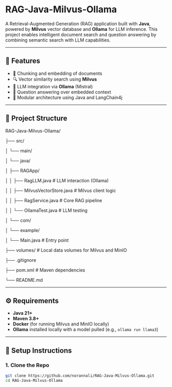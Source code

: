 # RAG-Java-Milvus-Ollama

A Retrieval-Augmented Generation (RAG) application built with **Java**, powered by **Milvus** vector database and **Ollama** for LLM inference. This project enables intelligent document search and question answering by combining semantic search with LLM capabilities.

---

## 🚀 Features

- 📄 Chunking and embedding of documents
- 🔍 Vector similarity search using **Milvus**
- 🧠 LLM integration via **Ollama** (Mistral)
- 💬 Question answering over embedded context
- 🧱 Modular architecture using Java and LangChain4j

---

## 📁 Project Structure

RAG-Java-Milvus-Ollama/

├── src/

│ └── main/

│ └── java/

│ ├── RAGApp/

│ │ ├── RagLLM.java # LLM interaction (Ollama)

│ │ ├── MilvusVectorStore.java # Milvus client logic

│ │ ├── RagService.java # Core RAG pipeline

│ │ └── OllamaTest.java # LLM testing

│ └── com/

│ └── example/

│ └── Main.java # Entry point

├── volumes/ # Local data volumes for Milvus and MinIO

├── .gitignore

├── pom.xml # Maven dependencies

└── README.md


---

## ⚙️ Requirements

- **Java 21+**
- **Maven 3.8+**
- **Docker** (for running Milvus and MinIO locally)
- **Ollama** installed locally with a model pulled (e.g., `ollama run llama3`)

---

## 🔧 Setup Instructions

### 1. Clone the Repo

```bash
git clone https://github.com/norannali/RAG-Java-Milvus-Ollama.git
cd RAG-Java-Milvus-Ollama
```
